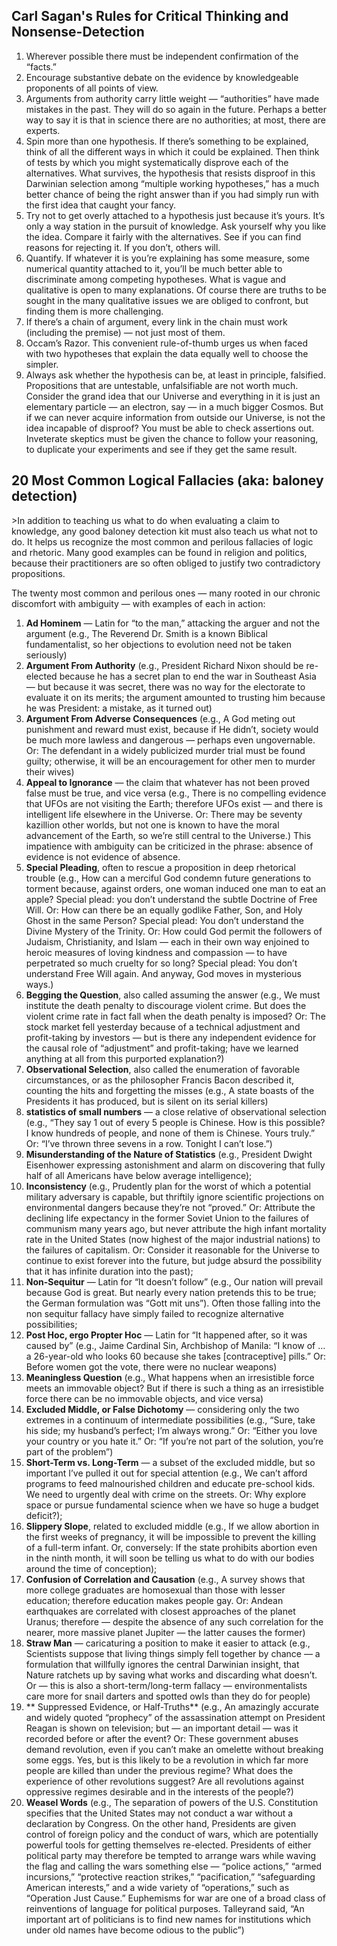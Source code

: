## Carl Sagan's Rules for Critical Thinking and Nonsense-Detection

1.  Wherever possible there must be independent confirmation of the “facts.”
2. Encourage substantive debate on the evidence by knowledgeable proponents of all points of view.
3. Arguments from authority carry little weight — “authorities” have made mistakes in the past. They will do so again in the future. Perhaps a better way to say it is that in science there are no authorities; at most, there are experts.
4. Spin more than one hypothesis. If there’s something to be explained, think of all the different ways in which it could be explained. Then think of tests by which you might systematically disprove each of the alternatives. What survives, the hypothesis that resists disproof in this Darwinian selection among “multiple working hypotheses,” has a much better chance of being the right answer than if you had simply run with the first idea that caught your fancy.
5. Try not to get overly attached to a hypothesis just because it’s yours. It’s only a way station in the pursuit of knowledge. Ask yourself why you like the idea. Compare it fairly with the alternatives. See if you can find reasons for rejecting it. If you don’t, others will.
6. Quantify. If whatever it is you’re explaining has some measure, some numerical quantity attached to it, you’ll be much better able to discriminate among competing hypotheses. What is vague and qualitative is open to many explanations. Of course there are truths to be sought in the many qualitative issues we are obliged to confront, but finding them is more challenging.
7. If there’s a chain of argument, every link in the chain must work (including the premise) — not just most of them.
8. Occam’s Razor. This convenient rule-of-thumb urges us when faced with two hypotheses that explain the data equally well to choose the simpler.
9. Always ask whether the hypothesis can be, at least in principle, falsified. Propositions that are untestable, unfalsifiable are not worth much. Consider the grand idea that our Universe and everything in it is just an elementary particle — an electron, say — in a much bigger Cosmos. But if we can never acquire information from outside our Universe, is not the idea incapable of disproof? You must be able to check assertions out. Inveterate skeptics must be given the chance to follow your reasoning, to duplicate your experiments and see if they get the same result.

## 20 Most Common Logical Fallacies (aka: baloney detection)

&gt;In addition to teaching us what to do when evaluating a claim to knowledge, any good baloney detection kit must also teach us what not to do. It helps us recognize the most common and perilous fallacies of logic and rhetoric. Many good examples can be found in religion and politics, because their practitioners are so often obliged to justify two contradictory propositions.

The twenty most common and perilous ones — many rooted in our chronic discomfort with ambiguity — with examples of each in action:

1. **Ad Hominem** — Latin for “to the man,” attacking the arguer and not the argument (e.g., The Reverend Dr. Smith is a known Biblical fundamentalist, so her objections to evolution need not be taken seriously)
2. **Argument From Authority** (e.g., President Richard Nixon should be re-elected because he has a secret plan to end the war in Southeast Asia — but because it was secret, there was no way for the electorate to evaluate it on its merits; the argument amounted to trusting him because he was President: a mistake, as it turned out)
3. **Argument From Adverse Consequences** (e.g., A God meting out punishment and reward must exist, because if He didn’t, society would be much more lawless and dangerous — perhaps even ungovernable. Or: The defendant in a widely publicized murder trial must be found guilty; otherwise, it will be an encouragement for other men to murder their wives)
4. **Appeal to Ignorance** — the claim that whatever has not been proved false must be true, and vice versa (e.g., There is no compelling evidence that UFOs are not visiting the Earth; therefore UFOs exist — and there is intelligent life elsewhere in the Universe. Or: There may be seventy kazillion other worlds, but not one is known to have the moral advancement of the Earth, so we’re still central to the Universe.) This impatience with ambiguity can be criticized in the phrase: absence of evidence is not evidence of absence.
5. **Special Pleading**, often to rescue a proposition in deep rhetorical trouble (e.g., How can a merciful God condemn future generations to torment because, against orders, one woman induced one man to eat an apple? Special plead: you don’t understand the subtle Doctrine of Free Will. Or: How can there be an equally godlike Father, Son, and Holy Ghost in the same Person? Special plead: You don’t understand the Divine Mystery of the Trinity. Or: How could God permit the followers of Judaism, Christianity, and Islam — each in their own way enjoined to heroic measures of loving kindness and compassion — to have perpetrated so much cruelty for so long? Special plead: You don’t understand Free Will again. And anyway, God moves in mysterious ways.)
6. **Begging the Question**, also called assuming the answer (e.g., We must institute the death penalty to discourage violent crime. But does the violent crime rate in fact fall when the death penalty is imposed? Or: The stock market fell yesterday because of a technical adjustment and profit-taking by investors — but is there any independent evidence for the causal role of “adjustment” and profit-taking; have we learned anything at all from this purported explanation?)
7. **Observational Selection**, also called the enumeration of favorable circumstances, or as the philosopher Francis Bacon described it, counting the hits and forgetting the misses (e.g., A state boasts of the Presidents it has produced, but is silent on its serial killers)
8. **statistics of small numbers** — a close relative of observational selection (e.g., “They say 1 out of every 5 people is Chinese. How is this possible? I know hundreds of people, and none of them is Chinese. Yours truly.” Or: “I’ve thrown three sevens in a row. Tonight I can’t lose.”)
9. **Misunderstanding of the Nature of Statistics** (e.g., President Dwight Eisenhower expressing astonishment and alarm on discovering that fully half of all Americans have below average intelligence);
10. **Inconsistency** (e.g., Prudently plan for the worst of which a potential military adversary is capable, but thriftily ignore scientific projections on environmental dangers because they’re not “proved.” Or: Attribute the declining life expectancy in the former Soviet Union to the failures of communism many years ago, but never attribute the high infant mortality rate in the United States (now highest of the major industrial nations) to the failures of capitalism. Or: Consider it reasonable for the Universe to continue to exist forever into the future, but judge absurd the possibility that it has infinite duration into the past);
11. **Non-Sequitur** — Latin for “It doesn’t follow” (e.g., Our nation will prevail because God is great. But nearly every nation pretends this to be true; the German formulation was “Gott mit uns”). Often those falling into the non sequitur fallacy have simply failed to recognize alternative possibilities;
12. **Post Hoc, ergo Propter Hoc** — Latin for “It happened after, so it was caused by” (e.g., Jaime Cardinal Sin, Archbishop of Manila: “I know of … a 26-year-old who looks 60 because she takes [contraceptive] pills.” Or: Before women got the vote, there were no nuclear weapons)
13. **Meaningless Question** (e.g., What happens when an irresistible force meets an immovable object? But if there is such a thing as an irresistible force there can be no immovable objects, and vice versa)
14. **Excluded Middle, or False Dichotomy** — considering only the two extremes in a continuum of intermediate possibilities (e.g., “Sure, take his side; my husband’s perfect; I’m always wrong.” Or: “Either you love your country or you hate it.” Or: “If you’re not part of the solution, you’re part of the problem”)
15. **Short-Term vs. Long-Term** — a subset of the excluded middle, but so important I’ve pulled it out for special attention (e.g., We can’t afford programs to feed malnourished children and educate pre-school kids. We need to urgently deal with crime on the streets. Or: Why explore space or pursue fundamental science when we have so huge a budget deficit?);
16. **Slippery Slope**, related to excluded middle (e.g., If we allow abortion in the first weeks of pregnancy, it will be impossible to prevent the killing of a full-term infant. Or, conversely: If the state prohibits abortion even in the ninth month, it will soon be telling us what to do with our bodies around the time of conception);
17. **Confusion of Correlation and Causation** (e.g., A survey shows that more college graduates are homosexual than those with lesser education; therefore education makes people gay. Or: Andean earthquakes are correlated with closest approaches of the planet Uranus; therefore — despite the absence of any such correlation for the nearer, more massive planet Jupiter — the latter causes the former)
18. **Straw Man** — caricaturing a position to make it easier to attack (e.g., Scientists suppose that living things simply fell together by chance — a formulation that willfully ignores the central Darwinian insight, that Nature ratchets up by saving what works and discarding what doesn’t. Or — this is also a short-term/long-term fallacy — environmentalists care more for snail darters and spotted owls than they do for people)
19. ** Suppressed Evidence, or Half-Truths** (e.g., An amazingly accurate and widely quoted “prophecy” of the assassination attempt on President Reagan is shown on television; but — an important detail — was it recorded before or after the event? Or: These government abuses demand revolution, even if you can’t make an omelette without breaking some eggs. Yes, but is this likely to be a revolution in which far more people are killed than under the previous regime? What does the experience of other revolutions suggest? Are all revolutions against oppressive regimes desirable and in the interests of the people?)
20. **Weasel Words** (e.g., The separation of powers of the U.S. Constitution specifies that the United States may not conduct a war without a declaration by Congress. On the other hand, Presidents are given control of foreign policy and the conduct of wars, which are potentially powerful tools for getting themselves re-elected. Presidents of either political party may therefore be tempted to arrange wars while waving the flag and calling the wars something else — “police actions,” “armed incursions,” “protective reaction strikes,” “pacification,” “safeguarding American interests,” and a wide variety of “operations,” such as “Operation Just Cause.” Euphemisms for war are one of a broad class of reinventions of language for political purposes. Talleyrand said, “An important art of politicians is to find new names for institutions which under old names have become odious to the public”)